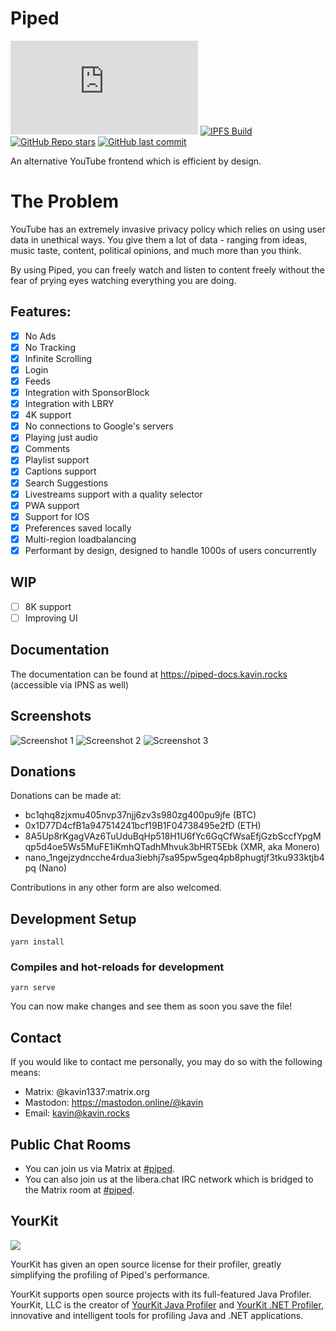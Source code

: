 # Piped

[![Matrix](https://img.shields.io/matrix/piped:matrix.org)](https://matrix.to/#/#piped:matrix.org)
[![IPFS Build](https://github.com/TeamPiped/Piped/actions/workflows/build.yml/badge.svg)](https://piped-ipfs.kavin.rocks/)
[![GitHub Repo stars](https://img.shields.io/github/stars/TeamPiped/Piped-Frontend?style=social)](https://github.com/TeamPiped/Piped/stargazers)
[![GitHub last commit](https://img.shields.io/github/last-commit/TeamPiped/Piped-Frontend)](https://github.com/TeamPiped/Piped/commits)

An alternative YouTube frontend which is efficient by design.

# The Problem

YouTube has an extremely invasive privacy policy which relies on using user data in unethical ways. You give them a lot of data - ranging from ideas, music taste, content, political opinions, and much more than you think.

By using Piped, you can freely watch and listen to content freely without the fear of prying eyes watching everything you are doing.

## Features:

-   [x] No Ads
-   [x] No Tracking
-   [x] Infinite Scrolling
-   [x] Login
-   [x] Feeds
-   [x] Integration with SponsorBlock
-   [x] Integration with LBRY
-   [x] 4K support
-   [x] No connections to Google's servers
-   [x] Playing just audio
-   [x] Comments
-   [x] Playlist support
-   [x] Captions support
-   [x] Search Suggestions
-   [x] Livestreams support with a quality selector
-   [x] PWA support
-   [x] Support for IOS
-   [x] Preferences saved locally
-   [x] Multi-region loadbalancing
-   [x] Performant by design, designed to handle 1000s of users concurrently

## WIP

-   [ ] 8K support
-   [ ] Improving UI

## Documentation

The documentation can be found at https://piped-docs.kavin.rocks (accessible via IPNS as well)

## Screenshots

![Screenshot 1](https://cloudflare-ipfs.com/ipfs/bafybeigafumvrgbfyufxjptvufobstrywrfv2kteyuuictfko6kvghjszu)
![Screenshot 2](https://cloudflare-ipfs.com/ipfs/bafybeiaxhsog7jzydr7xb3xhlemxilqksceqg5fraaiuojzclhocsqrcvq)
![Screenshot 3](https://cloudflare-ipfs.com/ipfs/bafybeiehs5xjqmmq34gmewxoqm3j3b2ze3pve4sdmanz7ukrxwgrcmxnry)

## Donations

Donations can be made at:

-   bc1qhq8zjxmu405nvp37njj6zv3s980zg400pu9jfe (BTC)
-   0x1D77D4cfB1a947514241bcf19B1F04738495e2fD (ETH)
-   8A5Up8rKgagVAz6TuUduBqHp518H1U6fYc6GqCfWsaEfjGzbSccfYpgMqp5d4oe5Ws5MuFE1iKmhQTadhMhvuk3bHRT5Ebk (XMR, aka Monero)
-   nano_1ngejzydncche4rdua3iebhj7sa95pw5geq4pb8phugtjf3tku933ktjb4pq (Nano)

Contributions in any other form are also welcomed.

## Development Setup

```
yarn install
```

### Compiles and hot-reloads for development

```
yarn serve
```

You can now make changes and see them as soon you save the file!

## Contact

If you would like to contact me personally, you may do so with the following means:

-   Matrix: @kavin1337:matrix.org
-   Mastodon: https://mastodon.online/@kavin
-   Email: kavin@kavin.rocks

## Public Chat Rooms

-   You can join us via Matrix at [#piped](https://matrix.to/#/#piped:matrix.org).
-   You can also join us at the libera.chat IRC network which is bridged to the Matrix room at [#piped](https://web.libera.chat/#piped).

## YourKit

<img src="https://www.yourkit.com/images/yklogo.png"></img>

YourKit has given an open source license for their profiler, greatly simplifying the profiling of Piped's performance.

YourKit supports open source projects with its full-featured Java Profiler.
YourKit, LLC is the creator of <a href="https://www.yourkit.com/java/profiler/">YourKit Java Profiler</a>
and <a href="https://www.yourkit.com/.net/profiler/">YourKit .NET Profiler</a>,
innovative and intelligent tools for profiling Java and .NET applications.
